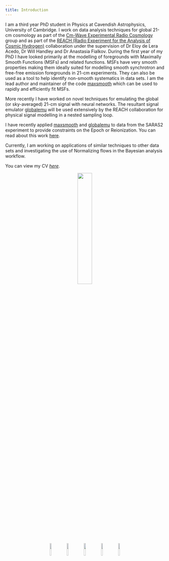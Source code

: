```yaml
---
title: Introduction
---
```


I am a third year PhD student in Physics at Cavendish Astrophysics,
University of Cambridge. I work on data analysis techniques for global 21-cm cosmology
as part of the
[Cm-Wave Experimental Radio Cosmology](https://cavendishcmwavecosmology.weebly.com/) group and as part of the
[REACH (Radio Experiment for the Analysis of Cosmic Hydrogen)]('https://www.astro.phy.cam.ac.uk/research/research-projects/reach/reach')
collaboration under the
supervision of Dr Eloy de Lera Acedo, Dr Will Handley and Dr Anastasia Fialkov.
During the first year of my PhD I have looked primarily at the
modelling of foregrounds with Maximally Smooth Functions (MSFs) and related
functions. MSFs have very smooth properties making them
ideally suited for modelling smooth synchrotron and
free-free emission foregrounds in 21-cm experiments. They can also be used as
a tool to help identify non-smooth systematics in data sets. I am the lead author and maintainer of the
code [maxsmooth](https://github.com/htjb/maxsmooth) which can be used to rapidly
and efficiently fit MSFs.

More recently I have worked on novel techniques for emulating the global (or sky-averaged)
21-cm signal with neural networks. The resultant signal emulator
[globalemu](https://github.com/htjb/globalemu) will be used extensively by the
REACH collaboration for physical signal modelling in a nested sampling loop.

I have recently applied [maxsmooth](https://github.com/htjb/maxsmooth)
and [globalemu](https://github.com/htjb/globalemu) to data from the SARAS2 experiment
to provide constraints on the Epoch or Reionization. You can read about this work
[here](https://arxiv.org/abs/2201.11531).

Currently, I am working on applications of similar techniques to other data sets
and investigating the use of Normalizing flows in the Bayesian analysis workflow.

You can view my CV [*here*](https://raw.githubusercontent.com/htjb/CV/main/CV.pdf).

<center><img src="{{ site.url }}/assets/portrait.jpg" width="30%" alt-text="Portrait image"></center>

<center>
<a href='https://arxiv.org/search/?searchtype=author&query=Bevins%2C+H+T+J'><img src="{{ site.url }}/assets/arxiv.png" width="10%" alt-text="arXiv Link"></a>
<a href='https://github.com/htjb'><img src="{{ site.url }}/assets/github_logo.png" width="10%" alt-text="Github Link"></a>
<a href='https://www.linkedin.com/in/harry-bevins-641a6512a/'><img src="{{ site.url }}/assets/linkedin.png" width="10%" alt-text="Linkedin Link"></a>
<a href='https://ui.adsabs.harvard.edu/search/q=author%3A%22Bevins%2C%20H.%20T.%20J.%22&sort=date%20desc%2C%20bibcode%20desc&p_=0'><img src="{{ site.url }}/assets/ads.png" width="10%" alt-text="ADS Link"></a>
<a href='https://publons.com/researcher/5239833/harry-bevins/'><img src="{{ site.url }}/assets/publons.png" width="10%" alt-text="Publons Link"></a>
</center>
